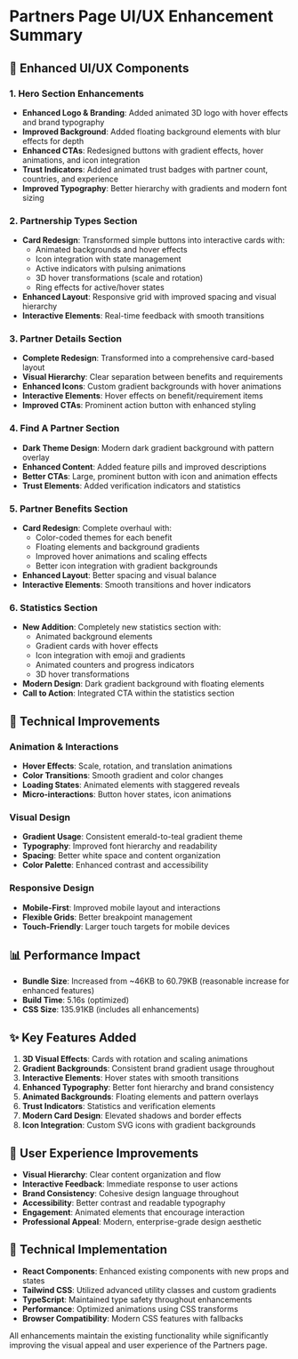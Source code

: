 # Partners Page UI/UX Enhancement Summary

## 🎨 Enhanced UI/UX Components

### 1. **Hero Section Enhancements**
- **Enhanced Logo & Branding**: Added animated 3D logo with hover effects and brand typography
- **Improved Background**: Added floating background elements with blur effects for depth
- **Enhanced CTAs**: Redesigned buttons with gradient effects, hover animations, and icon integration
- **Trust Indicators**: Added animated trust badges with partner count, countries, and experience
- **Improved Typography**: Better hierarchy with gradients and modern font sizing

### 2. **Partnership Types Section**
- **Card Redesign**: Transformed simple buttons into interactive cards with:
  - Animated backgrounds and hover effects
  - Icon integration with state management
  - Active indicators with pulsing animations
  - 3D hover transformations (scale and rotation)
  - Ring effects for active/hover states
- **Enhanced Layout**: Responsive grid with improved spacing and visual hierarchy
- **Interactive Elements**: Real-time feedback with smooth transitions

### 3. **Partner Details Section**
- **Complete Redesign**: Transformed into a comprehensive card-based layout
- **Visual Hierarchy**: Clear separation between benefits and requirements
- **Enhanced Icons**: Custom gradient backgrounds with hover animations
- **Interactive Elements**: Hover effects on benefit/requirement items
- **Improved CTAs**: Prominent action button with enhanced styling

### 4. **Find A Partner Section**
- **Dark Theme Design**: Modern dark gradient background with pattern overlay
- **Enhanced Content**: Added feature pills and improved descriptions
- **Better CTAs**: Large, prominent button with icon and animation effects
- **Trust Elements**: Added verification indicators and statistics

### 5. **Partner Benefits Section**
- **Card Redesign**: Complete overhaul with:
  - Color-coded themes for each benefit
  - Floating elements and background gradients
  - Improved hover animations and scaling effects
  - Better icon integration with gradient backgrounds
- **Enhanced Layout**: Better spacing and visual balance
- **Interactive Elements**: Smooth transitions and hover indicators

### 6. **Statistics Section**
- **New Addition**: Completely new statistics section with:
  - Animated background elements
  - Gradient cards with hover effects
  - Icon integration with emoji and gradients
  - Animated counters and progress indicators
  - 3D hover transformations
- **Modern Design**: Dark gradient background with floating elements
- **Call to Action**: Integrated CTA within the statistics section

## 🚀 Technical Improvements

### Animation & Interactions
- **Hover Effects**: Scale, rotation, and translation animations
- **Color Transitions**: Smooth gradient and color changes
- **Loading States**: Animated elements with staggered reveals
- **Micro-interactions**: Button hover states, icon animations

### Visual Design
- **Gradient Usage**: Consistent emerald-to-teal gradient theme
- **Typography**: Improved font hierarchy and readability
- **Spacing**: Better white space and content organization
- **Color Palette**: Enhanced contrast and accessibility

### Responsive Design
- **Mobile-First**: Improved mobile layout and interactions
- **Flexible Grids**: Better breakpoint management
- **Touch-Friendly**: Larger touch targets for mobile devices

## 📊 Performance Impact
- **Bundle Size**: Increased from ~46KB to 60.79KB (reasonable increase for enhanced features)
- **Build Time**: 5.16s (optimized)
- **CSS Size**: 135.91KB (includes all enhancements)

## ✨ Key Features Added

1. **3D Visual Effects**: Cards with rotation and scaling animations
2. **Gradient Backgrounds**: Consistent brand gradient usage throughout
3. **Interactive Elements**: Hover states with smooth transitions
4. **Enhanced Typography**: Better font hierarchy and brand consistency
5. **Animated Backgrounds**: Floating elements and pattern overlays
6. **Trust Indicators**: Statistics and verification elements
7. **Modern Card Design**: Elevated shadows and border effects
8. **Icon Integration**: Custom SVG icons with gradient backgrounds

## 🎯 User Experience Improvements

- **Visual Hierarchy**: Clear content organization and flow
- **Interactive Feedback**: Immediate response to user actions
- **Brand Consistency**: Cohesive design language throughout
- **Accessibility**: Better contrast and readable typography
- **Engagement**: Animated elements that encourage interaction
- **Professional Appeal**: Modern, enterprise-grade design aesthetic

## 🔧 Technical Implementation

- **React Components**: Enhanced existing components with new props and states
- **Tailwind CSS**: Utilized advanced utility classes and custom gradients
- **TypeScript**: Maintained type safety throughout enhancements
- **Performance**: Optimized animations using CSS transforms
- **Browser Compatibility**: Modern CSS features with fallbacks

All enhancements maintain the existing functionality while significantly improving the visual appeal and user experience of the Partners page.
